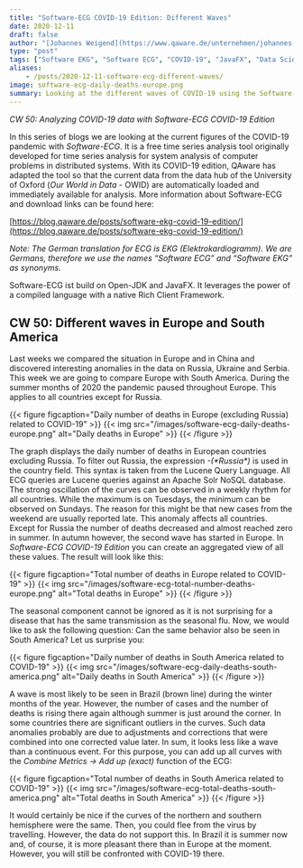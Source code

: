 ```yaml
---
title: "Software-ECG COVID-19 Edition: Different Waves"
date: 2020-12-11
draft: false
author: "[Johannes Weigend](https://www.qaware.de/unternehmen/johannes-weigend/) & [Karl Herzog](https://github.com/herzogk)"
type: "post"
tags: ["Software EKG", "Software ECG", "COVID-19", "JavaFX", "Data Science", "Data Analytics"]
aliases:
    - /posts/2020-12-11-software-ecg-different-waves/
image: software-ecg-daily-deaths-europe.png
summary: Looking at the different waves of COVID-19 using the Software-ECG.
---
```


*CW 50: Analyzing COVID-19 data with Software-ECG COVID-19 Edition*

In this series of blogs we are looking at the current figures of the COVID-19 pandemic with *Software-ECG*. It is a free time series analysis tool originally developed for time series analysis for system analysis of computer problems in distributed systems. With its COVID-19 edition, QAware has adapted the tool so that the current data from the data hub of the University of Oxford (*Our World in Data* - OWID) are automatically loaded and immediately available for analysis. More information about Software-ECG and download links can be found here:

[https://blog.qaware.de/posts/software-ekg-covid-19-edition/](https://blog.qaware.de/posts/software-ekg-covid-19-edition/)

*Note: The German translation for ECG is EKG (Elektrokardiogramm). We are Germans, therefore we use the names “Software ECG” and “Software EKG” as synonyms.*

 Software-ECG ist build on Open-JDK and JavaFX. It leverages the power of a compiled language with a native Rich Client Framework.

 ## CW 50: Different waves in Europe and South America

Last weeks we compared the situation in Europe and in China and discovered interesting anomalies in the data on Russia, Ukraine and Serbia. This week we are going to compare Europe with South America. During the summer months of 2020 the pandemic paused throughout Europe. This applies to all countries except for Russia.

{{< figure figcaption="Daily number of deaths in Europe (excluding Russia) related to COVID-19" >}}
  {{< img src="/images/software-ecg-daily-deaths-europe.png" alt="Daily deaths in Europe" >}}
{{< /figure >}}

The graph displays the daily number of deaths in European countries excluding Russia. To filter out Russia, the expression *-(\*Russia\*)* is used in the country field. This syntax is taken from the Lucene Query Language. All ECG queries are Lucene queries against an Apache Solr NoSQL database.
The strong oscillation of the curves can be observed in a weekly rhythm for all countries. While the maximum is on Tuesdays, the minimum can be observed on Sundays. The reason for this might be that new cases from the weekend are usually reported late. This anomaly affects all countries.
Except for Russia the number of deaths decreased and almost reached zero in summer. In autumn however, the second wave has started in Europe. In *Software-ECG COVID-19 Edition* you can create an aggregated view of all these values. The result will look like this:

{{< figure figcaption="Total number of deaths in Europe related to COVID-19" >}}
  {{< img src="/images/software-ecg-total-number-deaths-europe.png" alt="Total deaths in Europe" >}}
{{< /figure >}}

The seasonal component cannot be ignored as it is not surprising for a disease that has the same transmission as the seasonal flu. Now, we would like to ask the following question: Can the same behavior also be seen in South America? Let us surprise you:

{{< figure figcaption="Daily number of deaths in South America related to COVID-19" >}}
  {{< img src="/images/software-ecg-daily-deaths-south-america.png" alt="Daily deaths in South America" >}}
{{< /figure >}}

A wave is most likely to be seen in Brazil (brown line) during the winter months of the year. However, the number of cases and the number of deaths is rising there again although summer is just around the corner. In some countries there are significant outliers in the curves. Such data anomalies probably are due to adjustments and corrections that were combined into one corrected value later. In sum, it looks less like a wave than a continuous event. For this purpose, you can add up all curves with the *Combine Metrics -> Add up (exact)* function of the ECG:

{{< figure figcaption="Total number of deaths in South America related to COVID-19" >}}
  {{< img src="/images/software-ecg-total-deaths-south-america.png" alt="Total deaths in South America" >}}
{{< /figure >}}

It would certainly be nice if the curves of the northern and southern hemisphere were the same. Then, you could flee from the virus by travelling. However, the data do not support this. In Brazil it is summer now and, of course, it is more pleasant there than in Europe at the moment. However, you will still be confronted with COVID-19 there.
